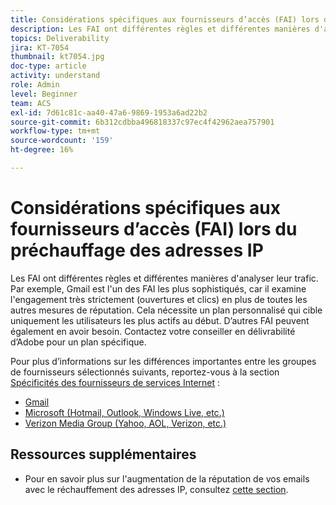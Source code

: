 ```yaml
---
title: Considérations spécifiques aux fournisseurs d’accès (FAI) lors du préchauffage des adresses IP
description: Les FAI ont différentes règles et différentes manières d'analyser leur trafic. Cela nécessite un plan personnalisé qui cible uniquement les utilisateurs les plus actifs au début.
topics: Deliverability
jira: KT-7054
thumbnail: kt7054.jpg
doc-type: article
activity: understand
role: Admin
level: Beginner
team: ACS
exl-id: 7d61c81c-aa40-47a6-9869-1953a6ad22b2
source-git-commit: 6b312cdbba496818337c97ec4f42962aea757901
workflow-type: tm+mt
source-wordcount: '159'
ht-degree: 16%

---
```


# Considérations spécifiques aux fournisseurs d’accès (FAI) lors du préchauffage des adresses IP

Les FAI ont différentes règles et différentes manières d&#39;analyser leur trafic. Par exemple, Gmail est l&#39;un des FAI les plus sophistiqués, car il examine l&#39;engagement très strictement (ouvertures et clics) en plus de toutes les autres mesures de réputation. Cela nécessite un plan personnalisé qui cible uniquement les utilisateurs les plus actifs au début. D’autres FAI peuvent également en avoir besoin. Contactez votre conseiller en délivrabilité d’Adobe pour un plan spécifique.

Pour plus d’informations sur les différences importantes entre les groupes de fournisseurs sélectionnés suivants, reportez-vous à la section [Spécificités des fournisseurs de services Internet](/help/internet-service-provider-specifics/overview.md) :

* [Gmail](/help/internet-service-provider-specifics/gmail.md)
* [Microsoft (Hotmail, Outlook, Windows Live, etc.)](/help/internet-service-provider-specifics/microsoft.md)
* [Verizon Media Group (Yahoo, AOL, Verizon, etc.)](/help/internet-service-provider-specifics/verizon-media-group.md)

## Ressources supplémentaires

* Pour en savoir plus sur l&#39;augmentation de la réputation de vos emails avec le réchauffement des adresses IP, consultez [cette section](/help/additional-resources/increase-reputation-with-ip-warming.md).
